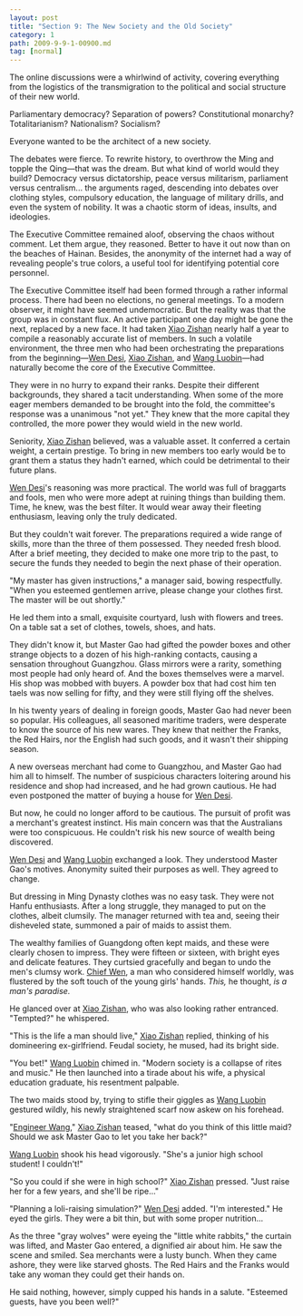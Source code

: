 ```yaml
---
layout: post
title: "Section 9: The New Society and the Old Society"
category: 1
path: 2009-9-9-1-00900.md
tag: [normal]
---
```


The online discussions were a whirlwind of activity, covering everything from the logistics of the transmigration to the political and social structure of their new world.

Parliamentary democracy? Separation of powers? Constitutional monarchy? Totalitarianism? Nationalism? Socialism?

Everyone wanted to be the architect of a new society.

The debates were fierce. To rewrite history, to overthrow the Ming and topple the Qing—that was the dream. But what kind of world would they build? Democracy versus dictatorship, peace versus militarism, parliament versus centralism... the arguments raged, descending into debates over clothing styles, compulsory education, the language of military drills, and even the system of nobility. It was a chaotic storm of ideas, insults, and ideologies.

The Executive Committee remained aloof, observing the chaos without comment. Let them argue, they reasoned. Better to have it out now than on the beaches of Hainan. Besides, the anonymity of the internet had a way of revealing people's true colors, a useful tool for identifying potential core personnel.

The Executive Committee itself had been formed through a rather informal process. There had been no elections, no general meetings. To a modern observer, it might have seemed undemocratic. But the reality was that the group was in constant flux. An active participant one day might be gone the next, replaced by a new face. It had taken [Xiao Zishan][y001] nearly half a year to compile a reasonably accurate list of members. In such a volatile environment, the three men who had been orchestrating the preparations from the beginning—[Wen Desi][y002], [Xiao Zishan][y001], and [Wang Luobin][y003]—had naturally become the core of the Executive Committee.

They were in no hurry to expand their ranks. Despite their different backgrounds, they shared a tacit understanding. When some of the more eager members demanded to be brought into the fold, the committee's response was a unanimous "not yet." They knew that the more capital they controlled, the more power they would wield in the new world.

Seniority, [Xiao Zishan][y001] believed, was a valuable asset. It conferred a certain weight, a certain prestige. To bring in new members too early would be to grant them a status they hadn't earned, which could be detrimental to their future plans.

[Wen Desi][y002]'s reasoning was more practical. The world was full of braggarts and fools, men who were more adept at ruining things than building them. Time, he knew, was the best filter. It would wear away their fleeting enthusiasm, leaving only the truly dedicated.

But they couldn't wait forever. The preparations required a wide range of skills, more than the three of them possessed. They needed fresh blood. After a brief meeting, they decided to make one more trip to the past, to secure the funds they needed to begin the next phase of their operation.

"My master has given instructions," a manager said, bowing respectfully. "When you esteemed gentlemen arrive, please change your clothes first. The master will be out shortly."

He led them into a small, exquisite courtyard, lush with flowers and trees. On a table sat a set of clothes, towels, shoes, and hats.

They didn't know it, but Master Gao had gifted the powder boxes and other strange objects to a dozen of his high-ranking contacts, causing a sensation throughout Guangzhou. Glass mirrors were a rarity, something most people had only heard of. And the boxes themselves were a marvel. His shop was mobbed with buyers. A powder box that had cost him ten taels was now selling for fifty, and they were still flying off the shelves.

In his twenty years of dealing in foreign goods, Master Gao had never been so popular. His colleagues, all seasoned maritime traders, were desperate to know the source of his new wares. They knew that neither the Franks, the Red Hairs, nor the English had such goods, and it wasn't their shipping season.

A new overseas merchant had come to Guangzhou, and Master Gao had him all to himself. The number of suspicious characters loitering around his residence and shop had increased, and he had grown cautious. He had even postponed the matter of buying a house for [Wen Desi][y002].

But now, he could no longer afford to be cautious. The pursuit of profit was a merchant's greatest instinct. His main concern was that the Australians were too conspicuous. He couldn't risk his new source of wealth being discovered.

[Wen Desi][y002] and [Wang Luobin][y003] exchanged a look. They understood Master Gao's motives. Anonymity suited their purposes as well. They agreed to change.

But dressing in Ming Dynasty clothes was no easy task. They were not Hanfu enthusiasts. After a long struggle, they managed to put on the clothes, albeit clumsily. The manager returned with tea and, seeing their disheveled state, summoned a pair of maids to assist them.

The wealthy families of Guangdong often kept maids, and these were clearly chosen to impress. They were fifteen or sixteen, with bright eyes and delicate features. They curtsied gracefully and began to undo the men's clumsy work. [Chief Wen][y002], a man who considered himself worldly, was flustered by the soft touch of the young girls' hands. *This,* he thought, *is a man's paradise.*

He glanced over at [Xiao Zishan][y001], who was also looking rather entranced. "Tempted?" he whispered.

"This is the life a man should live," [Xiao Zishan][y001] replied, thinking of his domineering ex-girlfriend. Feudal society, he mused, had its bright side.

"You bet!" [Wang Luobin][y003] chimed in. "Modern society is a collapse of rites and music." He then launched into a tirade about his wife, a physical education graduate, his resentment palpable.

The two maids stood by, trying to stifle their giggles as [Wang Luobin][y003] gestured wildly, his newly straightened scarf now askew on his forehead.

"[Engineer Wang][y003]," [Xiao Zishan][y001] teased, "what do you think of this little maid? Should we ask Master Gao to let you take her back?"

[Wang Luobin][y003] shook his head vigorously. "She's a junior high school student! I couldn't!"

"So you could if she were in high school?" [Xiao Zishan][y001] pressed. "Just raise her for a few years, and she'll be ripe..."

"Planning a loli-raising simulation?" [Wen Desi][y002] added. "I'm interested." He eyed the girls. They were a bit thin, but with some proper nutrition...

As the three "gray wolves" were eyeing the "little white rabbits," the curtain was lifted, and Master Gao entered, a dignified air about him. He saw the scene and smiled. Sea merchants were a lusty bunch. When they came ashore, they were like starved ghosts. The Red Hairs and the Franks would take any woman they could get their hands on.

He said nothing, however, simply cupped his hands in a salute. "Esteemed guests, have you been well?"

[y001]: /characters/y001 "Xiao Zishan"
[y002]: /characters/y002 "Wen Desi"
[y003]: /characters/y003 "Wang Luobin"